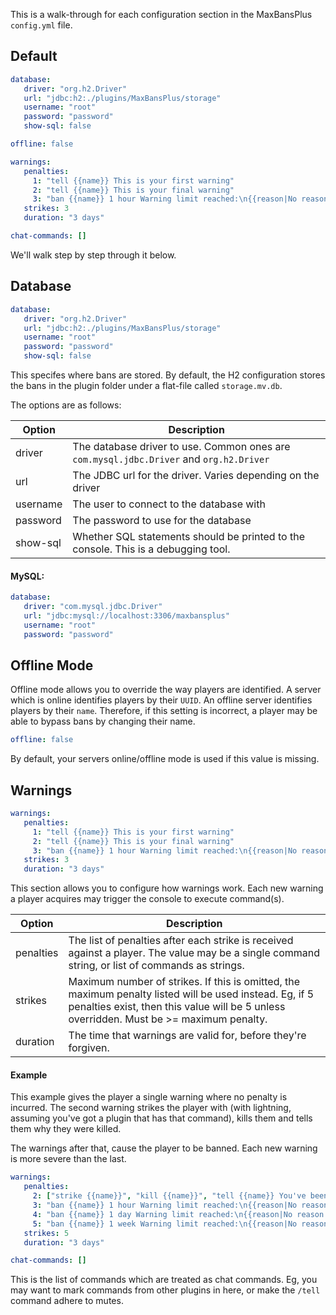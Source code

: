 This is a walk-through for each configuration section in the MaxBansPlus `config.yml` file.

## Default
```yml
database:
   driver: "org.h2.Driver"
   url: "jdbc:h2:./plugins/MaxBansPlus/storage"
   username: "root"
   password: "password"
   show-sql: false

offline: false

warnings:
   penalties:
     1: "tell {{name}} This is your first warning"
     2: "tell {{name}} This is your final warning"
     3: "ban {{name}} 1 hour Warning limit reached:\n{{reason|No reason given}}"
   strikes: 3
   duration: "3 days"

chat-commands: []
```

We'll walk step by step through it below.

## Database
```yml
database:
   driver: "org.h2.Driver"
   url: "jdbc:h2:./plugins/MaxBansPlus/storage"
   username: "root"
   password: "password"
   show-sql: false
```

This specifes where bans are stored. By default, the H2 configuration stores the bans in the plugin folder under a flat-file
called `storage.mv.db`.

The options are as follows:

Option   | Description
---------|------------
driver   | The database driver to use. Common ones are `com.mysql.jdbc.Driver` and `org.h2.Driver`
url      | The JDBC url for the driver. Varies depending on the driver
username | The user to connect to the database with
password | The password to use for the database
show-sql | Whether SQL statements should be printed to the console. This is a debugging tool.


#### MySQL:
```yml
database:
   driver: "com.mysql.jdbc.Driver"
   url: "jdbc:mysql://localhost:3306/maxbansplus"
   username: "root"
   password: "password"
```

## Offline Mode

Offline mode allows you to override the way players are identified. A server which is online identifies players by their
`UUID`. An offline server identifies players by their `name`. Therefore, if this setting is incorrect, a player may be
able to bypass bans by changing their name.
```yml
offline: false
```
By default, your servers online/offline mode is used if this value is missing.

## Warnings
```yml
warnings:
   penalties:
     1: "tell {{name}} This is your first warning"
     2: "tell {{name}} This is your final warning"
     3: "ban {{name}} 1 hour Warning limit reached:\n{{reason|No reason given}}"
   strikes: 3
   duration: "3 days"
```

This section allows you to configure how warnings work. Each new warning a player acquires may trigger the console to
execute command(s).

Option | Description
-------|------------
penalties | The list of penalties after each strike is received against a player. The value may be a single command string, or list of commands as strings.
strikes | Maximum number of strikes. If this is omitted, the maximum penalty listed will be used instead. Eg, if 5 penalties exist, then this value will be 5 unless overridden. Must be >= maximum penalty.
duration | The time that warnings are valid for, before they're forgiven.


#### Example

This example gives the player a single warning where no penalty is incurred. The second warning strikes the player with
(with lightning, assuming you've got a plugin that has that command), kills them and tells them why they were killed.

The warnings after that, cause the player to be banned. Each new warning is more severe than the last.
```yml
warnings:
   penalties:
     2: ["strike {{name}}", "kill {{name}}", "tell {{name}} You've been punished for acquiring two warnings!"]
     3: "ban {{name}} 1 hour Warning limit reached:\n{{reason|No reason given}}"
     4: "ban {{name}} 1 day Warning limit reached:\n{{reason|No reason given}}"
     5: "ban {{name}} 1 week Warning limit reached:\n{{reason|No reason given}}"
   strikes: 5
   duration: "3 days"
```

```yml
chat-commands: []
```

This is the list of commands which are treated as chat commands. Eg, you may want to mark commands from other plugins in here,
or make the `/tell` command adhere to mutes.
